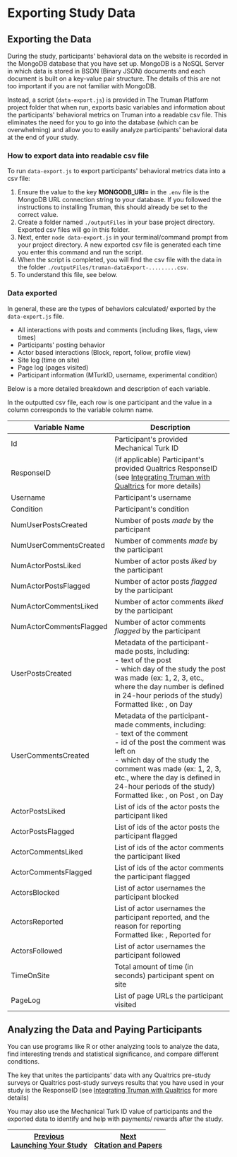 # Exporting Study Data

## Exporting the Data

During the study, participants' behavioral data on the website is recorded in the MongoDB database that you have set up. MongoDB is a NoSQL Server in which data is stored in BSON (Binary JSON) documents and each document is built on a key-value pair structure. The details of this are not too important if you are not familiar with MongoDB.

Instead, a script (`data-export.js`) is provided in The Truman Platform project folder that when run, exports basic variables and information about the participants' behavioral metrics on Truman into a readable csv file. This eliminates the need for you to go into the database (which can be overwhelming) and allow you to easily analyze participants' behavioral data at the end of your study.

### How to export data into readable csv file

To run `data-export.js` to export participants' behavioral metrics data into a csv file:

1.  Ensure the value to the key **MONGODB_URI=** in the `.env` file is the MongoDB URL connection string to your database. If you followed the instructions to installing Truman, this should already be set to the correct value.
2.  Create a folder named `./outputFiles` in your base project directory. Exported csv files will go in this folder.
3.  Next, enter `node data-export.js` in your terminal/command prompt from your project directory. A new exported csv file is generated each time you enter this command and run the script.
4.  When the script is completed, you will find the csv file with the data in the folder `./outputFiles/truman-dataExport-.........csv`.
5.  To understand this file, see below.

### Data exported

In general, these are the types of behaviors calculated/ exported by the `data-export.js` file.

- All interactions with posts and comments (including likes, flags, view times)
- Participants' posting behavior
- Actor based interactions (Block, report, follow, profile view)
- Site log (time on site)
- Page log (pages visited)
- Participant information (MTurkID, username, experimental condition)

Below is a more detailed breakdown and description of each variable.

In the outputted csv file, each row is one participant and the value in a column corresponds to the variable column name.

| Variable Name           | Description                                                                                                                                                                                                                                                                                                                |
| ----------------------- | -------------------------------------------------------------------------------------------------------------------------------------------------------------------------------------------------------------------------------------------------------------------------------------------------------------------------- |
| Id                      | Participant's provided Mechanical Turk ID                                                                                                                                                                                                                                                                                  |
| ResponseID              | (if applicable) Participant's provided Qualtrics ResponseID (see [Integrating Truman with Qualtrics](/docs/getting-started/launching-your-study.md#integrating-truman-with-qualtrics) for more details)                                                                                                                    |
| Username                | Participant's username                                                                                                                                                                                                                                                                                                     |
| Condition               | Participant's condition                                                                                                                                                                                                                                                                                                    |
| NumUserPostsCreated     | Number of posts _made_ by the participant                                                                                                                                                                                                                                                                                  |
| NumUserCommentsCreated  | Number of comments _made_ by the participant                                                                                                                                                                                                                                                                               |
| NumActorPostsLiked      | Number of actor posts _liked_ by the participant                                                                                                                                                                                                                                                                           |
| NumActorPostsFlagged    | Number of actor posts _flagged_ by the participant                                                                                                                                                                                                                                                                         |
| NumActorCommentsLiked   | Number of actor comments _liked_ by the participant                                                                                                                                                                                                                                                                        |
| NumActorCommentsFlagged | Number of actor comments _flagged_ by the participant                                                                                                                                                                                                                                                                      |
| UserPostsCreated        | Metadata of the participant-made posts, including:<br>- text of the post<br>- which day of the study the post was made (ex: 1, 2, 3, etc., where the day number is defined in 24-hour periods of the study)<br>Formatted like: _<TEXT>_, on Day _<DAY>_                                                                    |
| UserCommentsCreated     | Metadata of the participant-made comments, including:<br>- text of the comment<br>- id of the post the comment was left on<br>- which day of the study the comment was made (ex: 1, 2, 3, etc., where the day is defined in 24-hour periods of the study)<br>Formatted like: _<TEXT>_, on Post _<POST ID>_, on Day _<DAY>_ |
| ActorPostsLiked         | List of ids of the actor posts the participant liked                                                                                                                                                                                                                                                                       |
| ActorPostsFlagged       | List of ids of the actor posts the participant flagged                                                                                                                                                                                                                                                                     |
| ActorCommentsLiked      | List of ids of the actor comments the participant liked                                                                                                                                                                                                                                                                    |
| ActorCommentsFlagged    | List of ids of the actor comments the participant flagged                                                                                                                                                                                                                                                                  |
| ActorsBlocked           | List of actor usernames the participant blocked                                                                                                                                                                                                                                                                            |
| ActorsReported          | List of actor usernames the participant reported, and the reason for reporting<br>Formatted like: _<USERNAME>_, Reported for _<REASON>_                                                                                                                                                                                    |
| ActorsFollowed          | List of actor usernames the participant followed                                                                                                                                                                                                                                                                           |
| TimeOnSite              | Total amount of time (in seconds) participant spent on site                                                                                                                                                                                                                                                                |
| PageLog                 | List of page URLs the participant visited                                                                                                                                                                                                                                                                                  |

## Analyzing the Data and Paying Participants

You can use programs like R or other analyzing tools to analyze the data, find interesting trends and statistical significance, and compare different conditions.

The key that unites the participants' data with any Qualtrics pre-study surveys or Qualtrics post-study surveys results that you have used in your study is the ResponseID (see [Integrating Truman with Qualtrics](/docs/getting-started/launching-your-study.md#integrating-truman-with-qualtrics)
for more details)

You may also use the Mechanical Turk ID value of participants and the exported data to identify and help with payments/ rewards after the study.

| [Previous<br>Launching Your Study](/docs/getting-started/launching-your-study.md) | [Next<br>Citation and Papers](/docs/getting-started/citation-and-papers.md) |
| --------------------------------------------------------------------------------- | --------------------------------------------------------------------------- |
